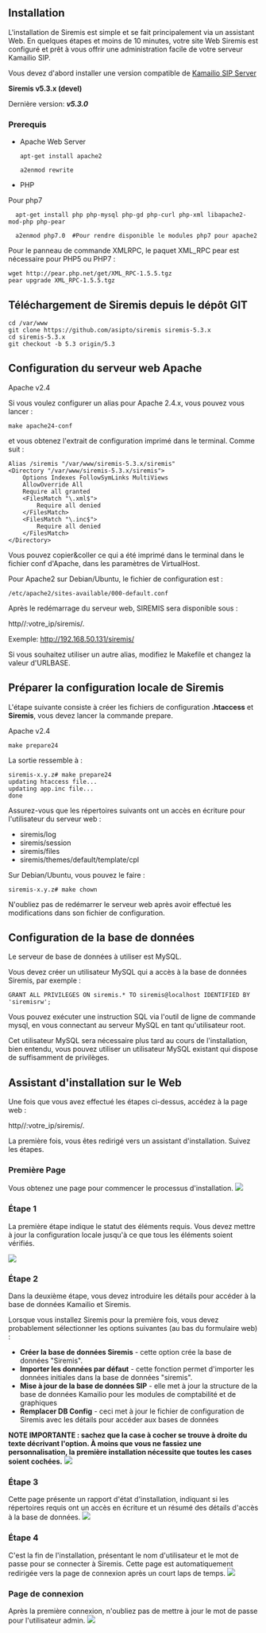 
## Installation

L'installation de Siremis est simple et se fait principalement via un assistant Web. En quelques étapes et moins de 10 minutes, votre site Web Siremis est configuré et prêt à vous offrir une administration facile de votre serveur Kamailio SIP.

Vous devez d'abord installer une version compatible de <a href="https://kamailio.org/docs/tutorials/5.4.x/kamailio-install-guide-git/" >Kamailio SIP Server</a>

**Siremis v5.3.x (devel)**

Dernière version: ***v5.3.0***

### Prerequis

* Apache Web Server
    
      apt-get install apache2
      
      a2enmod rewrite
    
* PHP

Pour php7

      apt-get install php php-mysql php-gd php-curl php-xml libapache2-mod-php php-pear
      
      a2enmod php7.0  #Pour rendre disponible le modules php7 pour apache2
 
Pour le panneau de commande XMLRPC, le paquet XML_RPC pear est nécessaire pour PHP5 ou PHP7 : 

    wget http://pear.php.net/get/XML_RPC-1.5.5.tgz
    pear upgrade XML_RPC-1.5.5.tgz 
  
  
## Téléchargement de Siremis depuis le dépôt GIT

    cd /var/www
    git clone https://github.com/asipto/siremis siremis-5.3.x
    cd siremis-5.3.x
    git checkout -b 5.3 origin/5.3

## Configuration du serveur web Apache

Apache v2.4

Si vous voulez configurer un alias pour Apache 2.4.x, vous pouvez vous lancer : 

    make apache24-conf
    
et vous obtenez l'extrait de configuration imprimé dans le terminal. Comme suit :

    Alias /siremis "/var/www/siremis-5.3.x/siremis"
	<Directory "/var/www/siremis-5.3.x/siremis">
		Options Indexes FollowSymLinks MultiViews
		AllowOverride All
		Require all granted
		<FilesMatch "\.xml$">
			Require all denied
		</FilesMatch>
		<FilesMatch "\.inc$">
			Require all denied
		</FilesMatch>
	</Directory>
Vous pouvez copier&coller ce qui a été imprimé dans le terminal dans le fichier conf d'Apache, dans les paramètres de VirtualHost. 

Pour Apache2 sur Debian/Ubuntu, le fichier de configuration est : 

    /etc/apache2/sites-available/000-default.conf
    
Après le redémarrage du serveur web, SIREMIS sera disponible sous : 

 http//:votre_ip/siremis/. 
 
 Exemple: http://192.168.50.131/siremis/
 
 Si vous souhaitez utiliser un autre alias, modifiez le Makefile et changez la valeur d'URLBASE. 
 
 
 ## Préparer la configuration locale de Siremis
 
 L'étape suivante consiste à créer les fichiers de configuration **.htaccess** et **Siremis**, vous devez lancer la commande prepare. 
 
Apache v2.4

 	make prepare24
 
La sortie ressemble à : 

	siremis-x.y.z# make prepare24
	updating htaccess file...
	updating app.inc file...
	done
	
Assurez-vous que les répertoires suivants ont un accès en écriture pour l'utilisateur du serveur web : 

	
   * siremis/log
   * siremis/session
   * siremis/files
   * siremis/themes/default/template/cpl
   
Sur Debian/Ubuntu, vous pouvez le faire : 

	siremis-x.y.z# make chown
    
N'oubliez pas de redémarrer le serveur web après avoir effectué les modifications dans son fichier de configuration.


## Configuration de la base de données


Le serveur de base de données à utiliser est MySQL.

Vous devez créer un utilisateur MySQL qui a accès à la base de données Siremis, par exemple : 

	GRANT ALL PRIVILEGES ON siremis.* TO siremis@localhost IDENTIFIED BY 'siremisrw';

Vous pouvez exécuter une instruction SQL via l'outil de ligne de commande mysql, en vous connectant au serveur MySQL en tant qu'utilisateur root.

Cet utilisateur MySQL sera nécessaire plus tard au cours de l'installation, bien entendu, vous pouvez utiliser un utilisateur MySQL existant qui dispose de suffisamment de privilèges. 


## Assistant d'installation sur le Web



Une fois que vous avez effectué les étapes ci-dessus, accédez à la page web : 

 http//:votre_ip/siremis/. 

La première fois, vous êtes redirigé vers un assistant d'installation. Suivez les étapes. 

### Première Page

Vous obtenez une page pour commencer le processus d'installation. 
<img src="./img-siremis/siremis-install01.png" />

### Étape 1

La première étape indique le statut des éléments requis. Vous devez mettre à jour la configuration locale jusqu'à ce que tous les éléments soient vérifiés. 

<img src="./img-siremis/siremis-install02.png" />

### Étape 2

Dans la deuxième étape, vous devez introduire les détails pour accéder à la base de données Kamailio et Siremis.

Lorsque vous installez Siremis pour la première fois, vous devez probablement sélectionner les options suivantes (au bas du formulaire web) :

* **Créer la base de données Siremis** - cette option crée la base de données "Siremis".
* **Importer les données par défaut** - cette fonction permet d'importer les données initiales dans la base de données "siremis".
* **Mise à jour de la base de données SIP** - elle met à jour la structure de la base de données Kamailio pour les modules de comptabilité et de graphiques
* **Remplacer DB Config** - ceci met à jour le fichier de configuration de Siremis avec les détails pour accéder aux bases de données

**NOTE IMPORTANTE : sachez que la case à cocher se trouve à droite du texte décrivant l'option. À moins que vous ne fassiez une personnalisation, la première installation nécessite que toutes les cases soient cochées.** 
<img src="./img-siremis/siremis-install03.png" />

### Étape 3

Cette page présente un rapport d'état d'installation, indiquant si les répertoires requis ont un accès en écriture et un résumé des détails d'accès à la base de données. 
<img src="./img-siremis/siremis-install04.png" />

### Étape 4

C'est la fin de l'installation, présentant le nom d'utilisateur et le mot de passe pour se connecter à Siremis. Cette page est automatiquement redirigée vers la page de connexion après un court laps de temps. 
<img src="./img-siremis/siremis-install05.png" />

### Page de connexion

Après la première connexion, n'oubliez pas de mettre à jour le mot de passe pour l'utilisateur admin. 
<img src="./img-siremis/siremis-3.3-login.png" />
